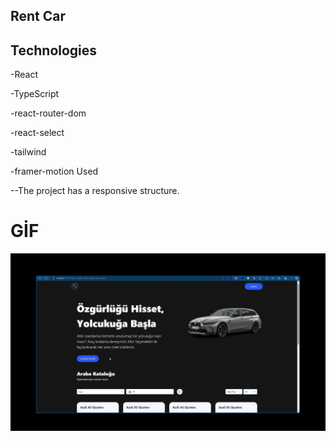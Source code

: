 ## Rent Car 


## Technologies
-React

-TypeScript

-react-router-dom

-react-select

-tailwind

-framer-motion
Used

--The project has a responsive structure.


# GİF

<img src="screen.gif"/>